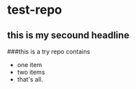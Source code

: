 
# test-repo
## this is my secound headline
###this is a try repo
contains
* one item
* two items
* that's all.

